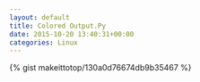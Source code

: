 ```yaml
---
layout: default                                                                                                              
title: Colored Output.Py                                                                                                                       
date: 2015-10-20 13:40:31+00:00                                                                                                                        
categories: Linux                                                                                                                
---                                                                                                                              
```


{% gist makeittotop/130a0d76674db9b35467 %}                                                                                                           

